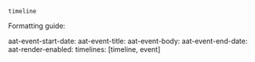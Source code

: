 ```aat-vertical
timeline
```


Formatting guide:

aat-event-start-date: 
aat-event-title: 
aat-event-body: 
aat-event-end-date: 
aat-render-enabled: 
timelines: [timeline, event]